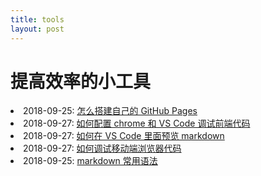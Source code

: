 ```yaml
---
title: tools
layout: post
---
```

# 提高效率的小工具
<li>2018-09-25: <a href="/2018/09/25/github-pages.html">怎么搭建自己的 GitHub Pages</a></li>

<li>2018-09-27: <a href="/2018/09/27/tools-vscode-debug.html">如何配置 chrome 和 VS Code 调试前端代码</a></li>

<li>2018-09-27: <a href="/2018/10/01/tools-markdown-preview.html">如何在 VS Code 里面预览 markdown</a></li>

<li>2018-09-27: <a href="/2018/10/01/tools-mobile-browser-debug.html">如何调试移动端浏览器代码</a></li>

<li>2018-09-25: <a href="/2018/10/11/tools-markdonw-syntax.html">markdown 常用语法</a></li>